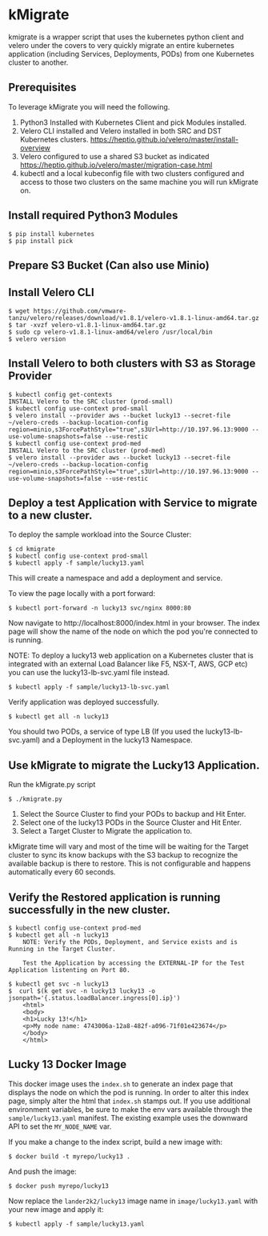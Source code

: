 # kMigrate
kmigrate is a wrapper script that uses the kubernetes python client and velero under the covers to very quickly migrate an entire kubernetes application (including Services, Deployments, PODs) from one Kubernetes cluster to another.

## Prerequisites
To leverage kMigrate you will need the following.
1. Python3 Installed with Kubernetes Client and pick Modules installed.
3. Velero CLI installed and Velero installed in both SRC and DST Kubernetes clusters. https://heptio.github.io/velero/master/install-overview
4. Velero configured to use a shared S3 bucket as indicated https://heptio.github.io/velero/master/migration-case.html
5. kubectl and a local kubeconfig file with two clusters configured and access to those two clusters on the same machine you will run kMigrate on.

## Install required Python3 Modules
    $ pip install kubernetes
    $ pip install pick

## Prepare S3 Bucket (Can also use Minio)

## Install Velero CLI
    $ wget https://github.com/vmware-tanzu/velero/releases/download/v1.8.1/velero-v1.8.1-linux-amd64.tar.gz
    $ tar -xvzf velero-v1.8.1-linux-amd64.tar.gz
    $ sudo cp velero-v1.8.1-linux-amd64/velero /usr/local/bin
    $ velero version

## Install Velero to both clusters with S3 as Storage Provider
    $ kubectl config get-contexts
    INSTALL Velero to the SRC cluster (prod-small)
    $ kubectl config use-context prod-small
    $ velero install --provider aws --bucket lucky13 --secret-file ~/velero-creds --backup-location-config region=minio,s3ForcePathStyle="true",s3Url=http://10.197.96.13:9000 --use-volume-snapshots=false --use-restic
    $ kubectl config use-context prod-med
    INSTALL Velero to the SRC cluster (prod-med)
    $ velero install --provider aws --bucket lucky13 --secret-file ~/velero-creds --backup-location-config region=minio,s3ForcePathStyle="true",s3Url=http://10.197.96.13:9000 --use-volume-snapshots=false --use-restic


## Deploy a test Application with Service to migrate to a new cluster.

To deploy the sample workload into the Source Cluster:

    $ cd kmigrate
    $ kubectl config use-context prod-small
    $ kubectl apply -f sample/lucky13.yaml

This will create a namespace and add a deployment and service.

To view the page locally with a port forward:

    $ kubectl port-forward -n lucky13 svc/nginx 8000:80

Now navigate to http://localhost:8000/index.html in your browser.  The index page will show the name of the node on which the pod you're connected to is running.

NOTE:  To deploy a lucky13 web application on a Kubernetes cluster that is integrated with an external Load Balancer like F5, NSX-T, AWS, GCP etc) you can use the lucky13-lb-svc.yaml file instead.

    $ kubectl apply -f sample/lucky13-lb-svc.yaml
    
Verify application was deployed successfully.
    
    $ kubectl get all -n lucky13
    
You should two PODs, a service of type LB (If you used the lucky13-lb-svc.yaml) and a Deployment in the lucky13 Namespace.


## Use kMigrate to migrate the Lucky13 Application.

Run the kMigrate.py script

    $ ./kmigrate.py
    
1. Select the Source Cluster to find your PODs to backup and Hit Enter.
2. Select one of the lucky13 PODs in the Source Cluster and Hit Enter.
3. Select a Target Cluster to Migrate the application to.

kMigrate time will vary and most of the time will be waiting for the Target cluster to sync its know backups with the S3 backup to recognize the available backup is there to restore. This is not configurable and happens automatically every 60 seconds.


## Verify the Restored application is running successfully in the new cluster.

    $ kubectl config use-context prod-med
    $ kubectl get all -n lucky13
        NOTE: Verify the PODs, Deployment, and Service exists and is Running in the Target Cluster.
        
        Test the Application by accessing the EXTERNAL-IP for the Test Application listenting on Port 80.
        
    $ kubectl get svc -n lucky13
    $  curl $(k get svc -n lucky13 lucky13 -o jsonpath='{.status.loadBalancer.ingress[0].ip}')
        <html>
        <body>
        <h1>Lucky 13!</h1>
        <p>My node name: 4743006a-12a8-482f-a096-71f01e423674</p>
        </body>
        </html>


## Lucky 13 Docker Image

This docker image uses the `index.sh` to generate an index page that displays the node on which the pod is running.  In order to alter this index page, simply alter the html that `index.sh` stamps out.  If you use additional environment variables, be sure to make the env vars available through the `sample/lucky13.yaml` manifest.  The existing example uses the downward API to set the `MY_NODE_NAME` var.

If you make a change to the index script, build a new image with:

    $ docker build -t myrepo/lucky13 .

And push the image:

    $ docker push myrepo/lucky13

Now replace the `lander2k2/lucky13` image name in `image/lucky13.yaml` with your new image and apply it:

    $ kubectl apply -f sample/lucky13.yaml


